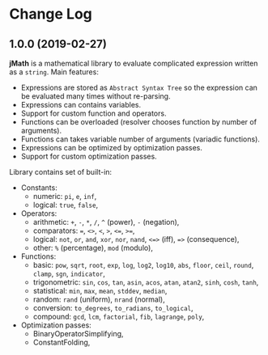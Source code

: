 # Change Log

## 1.0.0 (2019-02-27)

**jMath** is a mathematical library to evaluate complicated expression written as a `string`. Main features:
  - Expressions are stored as `Abstract Syntax Tree` so the expression can be evaluated many times without re-parsing.
  - Expressions can contains variables.
  - Support for custom function and operators.
  - Functions can be overloaded (resolver chooses function by number of arguments).
  - Functions can takes variable number of arguments (variadic functions).
  - Expressions can be optimized by optimization passes.
  - Support for custom optimization passes.

Library contains set of built-in:
  - Constants:
    - numeric: `pi`, `e`, `inf`,
    - logical: `true`, `false`,
  - Operators:
    - arithmetic: `+`, `-`, `*`, `/`, `^` (power), `-` (negation),
    - comparators: `=`, `<>`, `<`, `>`, `<=`, `>=`,
    - logical: `not`, `or`, `and`, `xor`, `nor`, `nand`, `<=>` (iff), `=>` (consequence),
    - other: `%` (percentage), `mod` (modulo),
  - Functions:
    - basic: `pow`, `sqrt`, `root`, `exp`, `log`, `log2`, `log10`, `abs`, `floor`, `ceil`, `round`, `clamp`, `sgn`, `indicator`,
    - trigonometric: `sin`, `cos`, `tan`, `asin`, `acos`, `atan`, `atan2`, `sinh`, `cosh`, `tanh`,
    - statistical: `min`, `max`, `mean`, `stddev`, `median`,
    - random: `rand` (uniform), `nrand` (normal),
    - conversion: `to_degrees`, `to_radians`, `to_logical`,
    - compound: `gcd`, `lcm`, `factorial`, `fib`, `lagrange`, `poly`,
  - Optimization passes:
    - BinaryOperatorSimplifying,
    - ConstantFolding,
